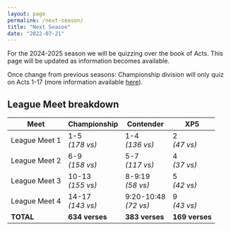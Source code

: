 ```yaml
---
layout: page
permalink: /next-season/
title: "Next Season"
date: "2022-07-21"
---
```


For the 2024-2025 season we will be quizzing over the book of Acts. This page will be updated as information becomes available.

Once change from previous seasons: Championship division will only quiz on Acts 1-17 (more information available [here](https://biblequiz.com/2024/01/changes-for-acts-season)).

## League Meet breakdown

| **Meet**      | **Championship**     | **Contender**            | **XP5**         |
| ------------- | -------------------- | ------------------------ | --------------- |
| League Meet 1 | 1-5<br/>_(178 vs)_   | 1-4<br/>_(136 vs)_       | 2<br/>_(47 vs)_ |
| League Meet 2 | 6-9<br/>_(158 vs)_   | 5-7<br/>_(117 vs)_       | 4<br/>_(37 vs)_ |
| League Meet 3 | 10-13<br/>_(155 vs)_ | 8-9:19<br/>_(58 vs)_     | 5<br/>_(42 vs)_ |
| League Meet 4 | 14-17<br/>_(143 vs)_ | 9:20-10:48<br/>_(72 vs)_ | 9<br/>_(43 vs)_ |
| **TOTAL**     | **634 verses**       | **383 verses**           | **169 verses**  |
